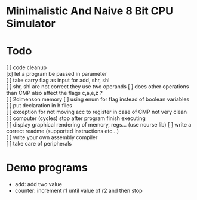 # Minimalistic And Naive 8 Bit CPU Simulator 


# Todo

[ ] code cleanup  
[x] let a program be passed in parameter   
[ ] take carry flag as input for add, shr, shl    
[ ] shr, shl are not correct they use two operands 
[ ] does other operations than CMP also affect the flags c,a,e,z ?  
[ ] 2dimenson memory
[ ] using enum for flag instead of boolean variables    
[ ] put declaration in h files     
[ ] exception for not moving acc to register in case of CMP not very clean   
[ ] computer (cycles) stop after program finish executing   
[ ] display graphical rendering of memory, regs... (use ncurse lib) 
[ ] write a correct readme (supported instructions etc...)    
[ ] write your own assembly compiler   
[ ] take care of peripherals     


# Demo programs

- add: add two value 
- counter: increment r1 until value of r2 and then stop
